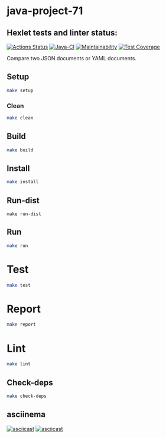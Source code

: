 # java-project-71

## Hexlet tests and linter status:
[![Actions Status](https://github.com/AMSmirnova/java-project-71/workflows/hexlet-check/badge.svg)](https://github.com/AMSmirnova/java-project-71/actions)
[![Java-CI](https://github.com/AMSmirnova/java-project-71/actions/workflows/main.yml/badge.svg)](https://github.com/AMSmirnova/java-project-71/actions/workflows/main.yml)
[![Maintainability](https://api.codeclimate.com/v1/badges/835a4c3ad4acaced67f0/maintainability)](https://codeclimate.com/github/AMSmirnova/java-project-71/maintainability)
[![Test Coverage](https://api.codeclimate.com/v1/badges/835a4c3ad4acaced67f0/test_coverage)](https://codeclimate.com/github/AMSmirnova/java-project-71/test_coverage)

Compare two JSON documents or YAML documents. 
## Setup
```bash
make setup
```

### Clean
```bash
make clean
```

## Build
```bash
make build
```

## Install
```bash
make install
```

## Run-dist
```
make run-dist
```

## Run
```bash
make run
```

# Test
```bash
make test
```

# Report
```bash
make report
```

# Lint
```bash
make lint
```

## Check-deps
```bash
make check-deps
```

## asciinema
[![asciicast](https://asciinema.org/a/36XRi39RPhI0fiKOxL83hpoVk.svg)](https://asciinema.org/a/36XRi39RPhI0fiKOxL83hpoVk)
[![asciicast](https://asciinema.org/a/fhZ2wlURlTIkunPrzeeYxhA2s.svg)](https://asciinema.org/a/fhZ2wlURlTIkunPrzeeYxhA2s)
